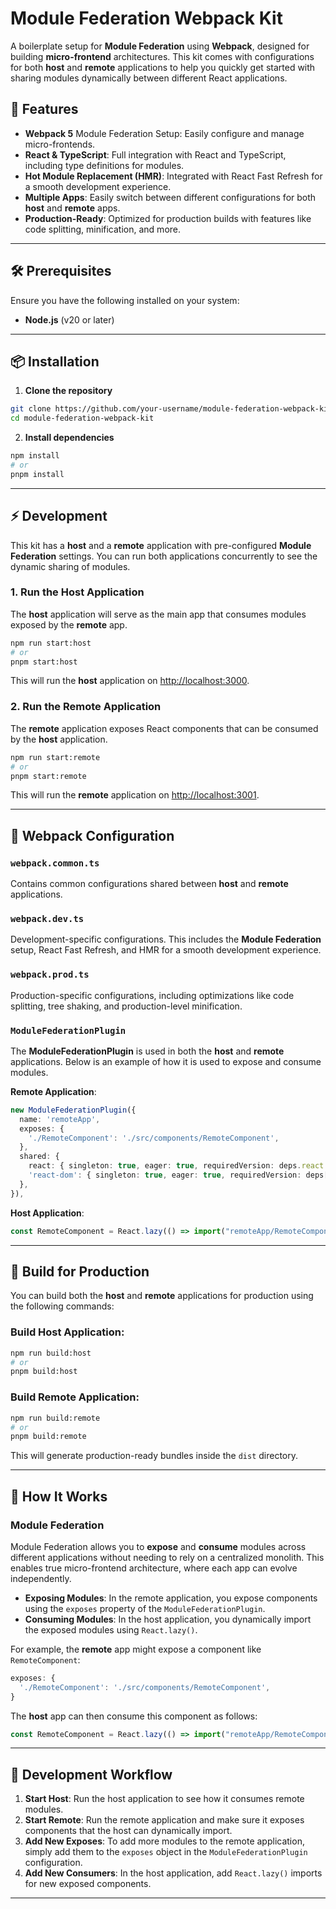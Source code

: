 # Module Federation Webpack Kit

A boilerplate setup for **Module Federation** using **Webpack**, designed for building **micro-frontend** architectures. This kit comes with configurations for both **host** and **remote** applications to help you quickly get started with sharing modules dynamically between different React applications.

## 🚀 Features

- **Webpack 5** Module Federation Setup: Easily configure and manage micro-frontends.
- **React & TypeScript**: Full integration with React and TypeScript, including type definitions for modules.
- **Hot Module Replacement (HMR)**: Integrated with React Fast Refresh for a smooth development experience.
- **Multiple Apps**: Easily switch between different configurations for both **host** and **remote** apps.
- **Production-Ready**: Optimized for production builds with features like code splitting, minification, and more.

---

## 🛠️ Prerequisites

Ensure you have the following installed on your system:

- **Node.js** (v20 or later)

---

## 📦 Installation

1. **Clone the repository**

```bash
git clone https://github.com/your-username/module-federation-webpack-kit.git
cd module-federation-webpack-kit
```

2. **Install dependencies**

```bash
npm install
# or
pnpm install
```

---

## ⚡️ Development

This kit has a **host** and a **remote** application with pre-configured **Module Federation** settings. You can run both applications concurrently to see the dynamic sharing of modules.

### 1. **Run the Host Application**

The **host** application will serve as the main app that consumes modules exposed by the **remote** app.

```bash
npm run start:host
# or
pnpm start:host
```

This will run the **host** application on [http://localhost:3000](http://localhost:3000).

### 2. **Run the Remote Application**

The **remote** application exposes React components that can be consumed by the **host** application.

```bash
npm run start:remote
# or
pnpm start:remote
```

This will run the **remote** application on [http://localhost:3001](http://localhost:3001).

---

## 🔧 Webpack Configuration

### `webpack.common.ts`

Contains common configurations shared between **host** and **remote** applications.

### `webpack.dev.ts`

Development-specific configurations. This includes the **Module Federation** setup, React Fast Refresh, and HMR for a smooth development experience.

### `webpack.prod.ts`

Production-specific configurations, including optimizations like code splitting, tree shaking, and production-level minification.

### `ModuleFederationPlugin`

The **ModuleFederationPlugin** is used in both the **host** and **remote** applications. Below is an example of how it is used to expose and consume modules.

**Remote Application**:

```ts
new ModuleFederationPlugin({
  name: 'remoteApp',
  exposes: {
    './RemoteComponent': './src/components/RemoteComponent',
  },
  shared: {
    react: { singleton: true, eager: true, requiredVersion: deps.react },
    'react-dom': { singleton: true, eager: true, requiredVersion: deps['react-dom'] },
  },
}),
```

**Host Application**:

```ts
const RemoteComponent = React.lazy(() => import("remoteApp/RemoteComponent"));
```

---

## 🔨 Build for Production

You can build both the **host** and **remote** applications for production using the following commands:

### Build Host Application:

```bash
npm run build:host
# or
pnpm build:host
```

### Build Remote Application:

```bash
npm run build:remote
# or
pnpm build:remote
```

This will generate production-ready bundles inside the `dist` directory.

---

## 🧩 How It Works

### Module Federation

Module Federation allows you to **expose** and **consume** modules across different applications without needing to rely on a centralized monolith. This enables true micro-frontend architecture, where each app can evolve independently.

- **Exposing Modules**: In the remote application, you expose components using the `exposes` property of the `ModuleFederationPlugin`.
- **Consuming Modules**: In the host application, you dynamically import the exposed modules using `React.lazy()`.

For example, the **remote** app might expose a component like `RemoteComponent`:

```ts
exposes: {
  './RemoteComponent': './src/components/RemoteComponent',
}
```

The **host** app can then consume this component as follows:

```ts
const RemoteComponent = React.lazy(() => import("remoteApp/RemoteComponent"));
```

---

## 🌱 Development Workflow

1. **Start Host**: Run the host application to see how it consumes remote modules.
2. **Start Remote**: Run the remote application and make sure it exposes components that the host can dynamically import.
3. **Add New Exposes**: To add more modules to the remote application, simply add them to the `exposes` object in the `ModuleFederationPlugin` configuration.
4. **Add New Consumers**: In the host application, add `React.lazy()` imports for new exposed components.

---

<!-- ## 📝 Contributing

We welcome contributions to this repository. If you'd like to contribute, follow these steps:

1. Fork the repository.
2. Clone your fork to your local machine.
3. Create a new branch for your feature/fix.
4. Make your changes and run the tests.
5. Submit a pull request.

--- -->
